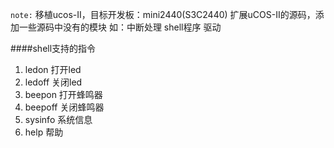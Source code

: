 `note:` 
移植ucos-II，目标开发板：mini2440(S3C2440)
扩展uCOS-II的源码，添加一些源码中没有的模块
如：中断处理 shell程序 驱动

####shell支持的指令
1. ledon 打开led
2. ledoff 关闭led
3. beepon 打开蜂鸣器
4. beepoff 关闭蜂鸣器
5. sysinfo 系统信息
6. help 帮助